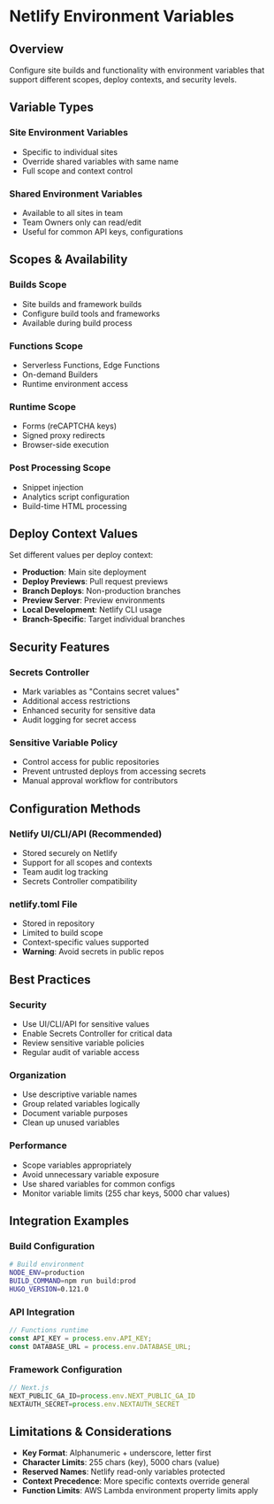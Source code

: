 # Netlify Environment Variables

## Overview
Configure site builds and functionality with environment variables that support different scopes, deploy contexts, and security levels.

## Variable Types

### Site Environment Variables
- Specific to individual sites
- Override shared variables with same name
- Full scope and context control

### Shared Environment Variables  
- Available to all sites in team
- Team Owners only can read/edit
- Useful for common API keys, configurations

## Scopes & Availability

### Builds Scope
- Site builds and framework builds
- Configure build tools and frameworks
- Available during build process

### Functions Scope  
- Serverless Functions, Edge Functions
- On-demand Builders
- Runtime environment access

### Runtime Scope
- Forms (reCAPTCHA keys)  
- Signed proxy redirects
- Browser-side execution

### Post Processing Scope
- Snippet injection
- Analytics script configuration
- Build-time HTML processing

## Deploy Context Values
Set different values per deploy context:
- **Production**: Main site deployment
- **Deploy Previews**: Pull request previews  
- **Branch Deploys**: Non-production branches
- **Preview Server**: Preview environments
- **Local Development**: Netlify CLI usage
- **Branch-Specific**: Target individual branches

## Security Features

### Secrets Controller
- Mark variables as "Contains secret values"
- Additional access restrictions
- Enhanced security for sensitive data
- Audit logging for secret access

### Sensitive Variable Policy
- Control access for public repositories
- Prevent untrusted deploys from accessing secrets
- Manual approval workflow for contributors

## Configuration Methods

### Netlify UI/CLI/API (Recommended)
- Stored securely on Netlify
- Support for all scopes and contexts
- Team audit log tracking
- Secrets Controller compatibility

### netlify.toml File
- Stored in repository
- Limited to build scope
- Context-specific values supported
- **Warning**: Avoid secrets in public repos

## Best Practices

### Security
- Use UI/CLI/API for sensitive values
- Enable Secrets Controller for critical data
- Review sensitive variable policies
- Regular audit of variable access

### Organization
- Use descriptive variable names
- Group related variables logically
- Document variable purposes
- Clean up unused variables

### Performance
- Scope variables appropriately
- Avoid unnecessary variable exposure
- Use shared variables for common configs
- Monitor variable limits (255 char keys, 5000 char values)

## Integration Examples

### Build Configuration
```bash
# Build environment
NODE_ENV=production
BUILD_COMMAND=npm run build:prod
HUGO_VERSION=0.121.0
```

### API Integration
```javascript
// Functions runtime
const API_KEY = process.env.API_KEY;
const DATABASE_URL = process.env.DATABASE_URL;
```

### Framework Configuration
```javascript
// Next.js
NEXT_PUBLIC_GA_ID=process.env.NEXT_PUBLIC_GA_ID
NEXTAUTH_SECRET=process.env.NEXTAUTH_SECRET
```

## Limitations & Considerations
- **Key Format**: Alphanumeric + underscore, letter first
- **Character Limits**: 255 chars (key), 5000 chars (value)
- **Reserved Names**: Netlify read-only variables protected
- **Context Precedence**: More specific contexts override general
- **Function Limits**: AWS Lambda environment property limits apply